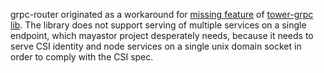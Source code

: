 grpc-router originated as a workaround for
[missing feature](https://github.com/tower-rs/tower-grpc/issues/2) of
[tower-grpc lib](https://github.com/tower-rs/tower-grpc). The library does
not support serving of multiple services on a single endpoint, which mayastor
project desperately needs, because it needs to serve CSI identity and node
services on a single unix domain socket in order to comply with the CSI spec.
